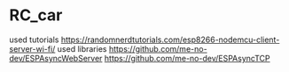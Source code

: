 # RC_car
used tutorials
https://randomnerdtutorials.com/esp8266-nodemcu-client-server-wi-fi/
used libraries
https://github.com/me-no-dev/ESPAsyncWebServer
https://github.com/me-no-dev/ESPAsyncTCP